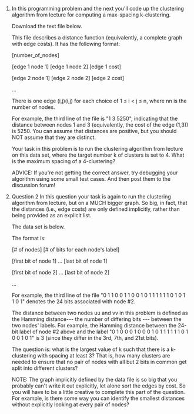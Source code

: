 1. In this programming problem and the next you'll code up the clustering algorithm from lecture for computing a max-spacing k-clustering.

    Download the text file below.

    This file describes a distance function (equivalently, a complete graph with edge costs).  It has the following format:

    [number_of_nodes]

    [edge 1 node 1] [edge 1 node 2] [edge 1 cost]

    [edge 2 node 1] [edge 2 node 2] [edge 2 cost]

    ...

    There is one edge (i,j)(i,j) for each choice of 1 ≤ i < j ≤ n, where nn is the number of nodes.

    For example, the third line of the file is "1 3 5250", indicating that the distance between nodes 1 and 3 (equivalently, the cost of the edge (1,3)) is 5250.  You can assume that distances are positive, but you should NOT assume that they are distinct.

    Your task in this problem is to run the clustering algorithm from lecture on this data set, where the target number k of clusters is set to 4.  What is the maximum spacing of a 4-clustering?

    ADVICE: If you're not getting the correct answer, try debugging your algorithm using some small test cases.  And then post them to the discussion forum!

2. Question 2
    In this question your task is again to run the clustering algorithm from lecture, but on a MUCH bigger graph.  So big, in fact, that the distances (i.e., edge costs) are only defined implicitly, rather than being provided as an explicit list.

    The data set is below.

     The format is:

    [# of nodes] [# of bits for each node's label]

    [first bit of node 1] ... [last bit of node 1]

    [first bit of node 2] ... [last bit of node 2]

    ...

    For example, the third line of the file "0 1 1 0 0 1 1 0 0 1 0 1 1 1 1 1 1 0 1 0 1 1 0 1" denotes the 24 bits associated with node #2.

    The distance between two nodes uu and vv in this problem is defined as the Hamming distance--- the number of differing bits --- between the two nodes' labels.  For example, the Hamming distance between the 24-bit label of node #2 above and the label "0 1 0 0 0 1 0 0 0 1 0 1 1 1 1 1 1 0 1 0 0 1 0 1" is 3 (since they differ in the 3rd, 7th, and 21st bits).

    The question is: what is the largest value of k such that there is a k-clustering with spacing at least 3?  That is, how many clusters are needed to ensure that no pair of nodes with all but 2 bits in common get split into different clusters?

    NOTE: The graph implicitly defined by the data file is so big that you probably can't write it out explicitly, let alone sort the edges by cost.  So you will have to be a little creative to complete this part of the question.  For example, is there some way you can identify the smallest distances without explicitly looking at every pair of nodes?
